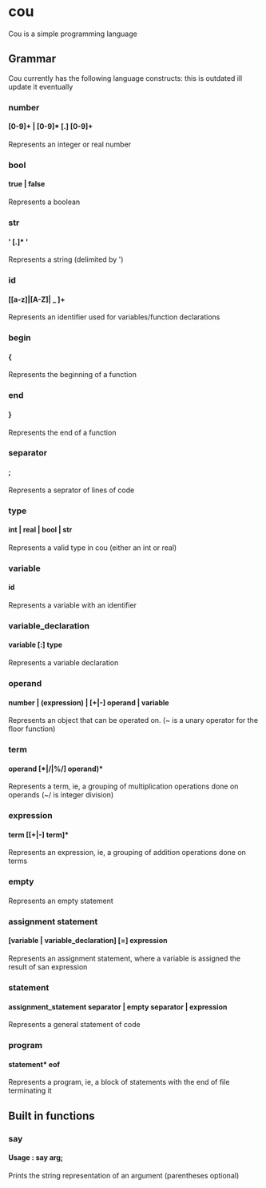 # cou

Cou is a simple programming language

## Grammar

Cou currently has the following language constructs:
this is outdated ill update it eventually

### number
#### [0-9]+ | [0-9]* [\.] [0-9]+

Represents an integer or real number

### bool
#### true | false

Represents a boolean

### str
#### ' [.]* '

Represents a string (delimited by ')

### id
#### [[a-z]|[A-Z]| _ ]+

Represents an identifier used for variables/function declarations

### begin
#### \{

Represents the beginning of a function

### end
#### \}

Represents the end of a function

### separator
#### ;

Represents a seprator of lines of code

### type
#### int | real | bool | str

Represents a valid type in cou (either an int or real)

### variable
#### id

Represents a variable with an identifier

### variable_declaration
#### variable [:] type

Represents a variable declaration

### operand
#### number | (expression) | [+|-] operand | variable

Represents an object that can be operated on. (~ is a unary operator for the floor function)

### term
#### operand [\*|/|%/] operand)*

Represents a term, ie, a grouping of multiplication operations done on operands (~/ is integer division)

### expression
#### term [[+|-] term]*

Represents an expression, ie, a grouping of addition operations done on terms

### empty
####

Represents an empty statement

### assignment statement
#### [variable | variable_declaration] [=] expression

Represents an assignment statement, where a variable is assigned the result of san expression

### statement
#### assignment_statement separator | empty separator | expression

Represents a general statement of code

### program
#### statement* eof

Represents a program, ie, a block of statements with the end of file terminating it

## Built in functions

### say
#### Usage : say arg;

Prints the string representation of an argument (parentheses optional)
